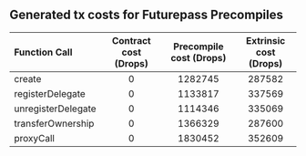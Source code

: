 ## Generated tx costs for Futurepass Precompiles

| Function Call      | Contract cost (Drops) | Precompile cost (Drops) | Extrinsic cost (Drops) |
| :----------------- | :-------------------: | :---------------------: | :--------------------: |
| create             |           0           |         1282745         |         287582         |
| registerDelegate   |           0           |         1133817         |         337569         |
| unregisterDelegate |           0           |         1114346         |         335069         |
| transferOwnership  |           0           |         1366329         |         287600         |
| proxyCall          |           0           |         1830452         |         352609         |
